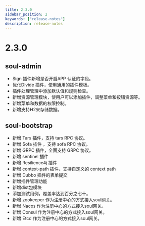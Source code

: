 ```yaml
---
title: 2.3.0
sidebar_position: 2
keywords: ["release-notes"]
description: release-notes
---
```

# 2.3.0

## soul-admin

- Sign 插件新增是否开启APP 认证的字段。
- 优化Divide 插件，使用通用的插件模板。
- 插件处理管理中添加默认值和规则检查。
- 新增资源管理模块，使用户可以添加插件，调整菜单和按钮资源等。
- 新增菜单和数据的权限控制。
- 新增支持H2来存储数据。

## soul-bootstrap

- 新增 Tars 插件，支持 tars RPC 协议。
- 新增 Sofa 插件 ，支持 sofa RPC 协议。
- 新增 GRPC 插件，全面支持 GRPC 协议。
- 新增 sentinel 插件
- 新增 Resilience4j 插件
- 新增 context-path 插件，支持自定义的 context path
- 新增 Dubbo 插件的表单提交
- 新增插件管理功能
- 新增dist包模块
- 添加测试用例，覆盖率达到百分之七十。
- 新增 zookeeper 作为注册中心的方式接入soul网关。
- 新增 Nacos 作为注册中心的方式接入soul网关。
- 新增 Consul 作为注册中心的方式接入soul网关。
- 新增 Etcd 作为注册中心的方式接入soul网关。

